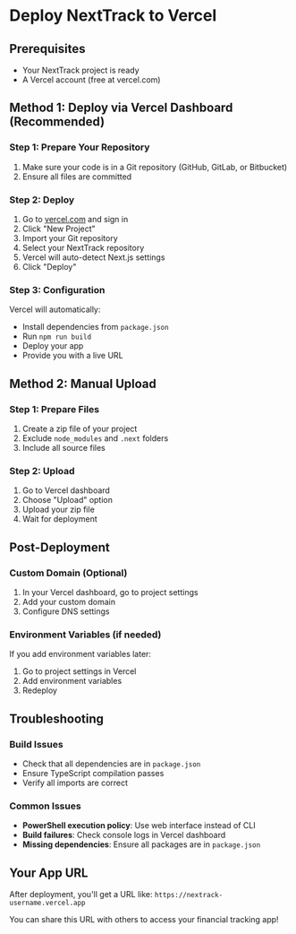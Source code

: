 # Deploy NextTrack to Vercel

## Prerequisites
- Your NextTrack project is ready
- A Vercel account (free at vercel.com)

## Method 1: Deploy via Vercel Dashboard (Recommended)

### Step 1: Prepare Your Repository
1. Make sure your code is in a Git repository (GitHub, GitLab, or Bitbucket)
2. Ensure all files are committed

### Step 2: Deploy
1. Go to [vercel.com](https://vercel.com) and sign in
2. Click "New Project"
3. Import your Git repository
4. Select your NextTrack repository
5. Vercel will auto-detect Next.js settings
6. Click "Deploy"

### Step 3: Configuration
Vercel will automatically:
- Install dependencies from `package.json`
- Run `npm run build`
- Deploy your app
- Provide you with a live URL

## Method 2: Manual Upload

### Step 1: Prepare Files
1. Create a zip file of your project
2. Exclude `node_modules` and `.next` folders
3. Include all source files

### Step 2: Upload
1. Go to Vercel dashboard
2. Choose "Upload" option
3. Upload your zip file
4. Wait for deployment

## Post-Deployment

### Custom Domain (Optional)
1. In your Vercel dashboard, go to project settings
2. Add your custom domain
3. Configure DNS settings

### Environment Variables (if needed)
If you add environment variables later:
1. Go to project settings in Vercel
2. Add environment variables
3. Redeploy

## Troubleshooting

### Build Issues
- Check that all dependencies are in `package.json`
- Ensure TypeScript compilation passes
- Verify all imports are correct

### Common Issues
- **PowerShell execution policy**: Use web interface instead of CLI
- **Build failures**: Check console logs in Vercel dashboard
- **Missing dependencies**: Ensure all packages are in `package.json`

## Your App URL
After deployment, you'll get a URL like:
`https://nextrack-username.vercel.app`

You can share this URL with others to access your financial tracking app! 